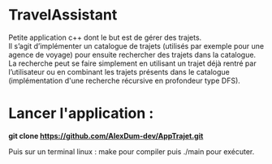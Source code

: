 # TravelAssistant


Petite application c++ dont le but est de gérer des trajets.  
Il s’agit d’implémenter un catalogue de trajets (utilisés par exemple pour une agence de voyage) pour ensuite rechercher des trajets dans la catalogue. La recherche peut se faire simplement en utilisant un trajet déjà rentré par l’utilisateur ou en combinant les trajets présents dans le catalogue (implémentation d'une recherche récursive en profondeur type DFS).

# Lancer l'application :

**git clone  https://github.com/AlexDum-dev/AppTrajet.git**

Puis sur un terminal linux : make pour compiler puis ./main pour exécuter.
